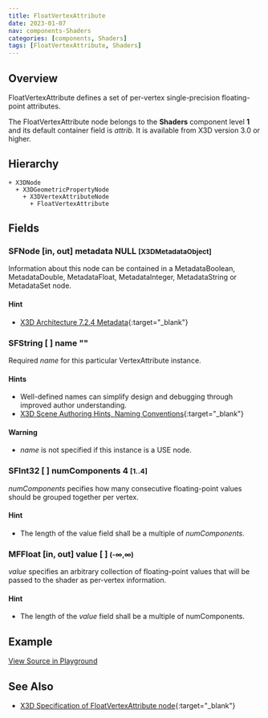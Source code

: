 ```yaml
---
title: FloatVertexAttribute
date: 2023-01-07
nav: components-Shaders
categories: [components, Shaders]
tags: [FloatVertexAttribute, Shaders]
---
```

<style>
.post h3 {
  word-spacing: 0.2em;
}
</style>

## Overview

FloatVertexAttribute defines a set of per-vertex single-precision floating-point attributes.

The FloatVertexAttribute node belongs to the **Shaders** component level **1** and its default container field is *attrib.* It is available from X3D version 3.0 or higher.

## Hierarchy

```
+ X3DNode
  + X3DGeometricPropertyNode
    + X3DVertexAttributeNode
      + FloatVertexAttribute
```

## Fields

### SFNode [in, out] **metadata** NULL <small>[X3DMetadataObject]</small>

Information about this node can be contained in a MetadataBoolean, MetadataDouble, MetadataFloat, MetadataInteger, MetadataString or MetadataSet node.

#### Hint

- [X3D Architecture 7.2.4 Metadata](https://www.web3d.org/specifications/X3Dv4Draft/ISO-IEC19775-1v4-IS.proof//Part01/components/core.html#Metadata){:target="_blank"}

### SFString [ ] **name** ""

Required *name* for this particular VertexAttribute instance.

#### Hints

- Well-defined names can simplify design and debugging through improved author understanding.
- [X3D Scene Authoring Hints, Naming Conventions](https://www.web3d.org/x3d/content/examples/X3dSceneAuthoringHints.html#NamingConventions){:target="_blank"}

#### Warning

- *name* is not specified if this instance is a USE node.

### SFInt32 [ ] **numComponents** 4 <small>[1..4]</small>

*numComponents* pecifies how many consecutive floating-point values should be grouped together per vertex.

#### Hint

- The length of the value field shall be a multiple of *numComponents*.

### MFFloat [in, out] **value** [ ] <small>(-∞,∞)</small>

*value* specifies an arbitrary collection of floating-point values that will be passed to the shader as per-vertex information.

#### Hint

- The length of the *value* field shall be a multiple of numComponents.

## Example

<x3d-canvas src="https://create3000.github.io/media/examples/Shaders/FloatVertexAttribute/FloatVertexAttribute.x3d" update="auto"></x3d-canvas>

[View Source in Playground](/x_ite/playground/?url=https://create3000.github.io/media/examples/Shaders/FloatVertexAttribute/FloatVertexAttribute.x3d)

## See Also

- [X3D Specification of FloatVertexAttribute node](https://www.web3d.org/documents/specifications/19775-1/V4.0/Part01/components/shaders.html#FloatVertexAttribute){:target="_blank"}
